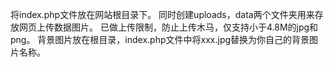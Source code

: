 将index.php文件放在网站根目录下。
同时创建uploads，data两个文件夹用来存放网页上传数据图片。
已做上传限制，防止上传木马，仅支持小于4.8M的jpg和png。
背景图片放在根目录，index.php文件中将xxx.jpg替换为你自己的背景图片名称。
